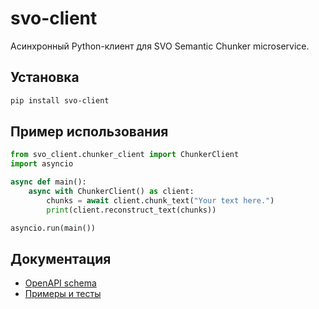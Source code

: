 # svo-client

Асинхронный Python-клиент для SVO Semantic Chunker microservice.

## Установка

```bash
pip install svo-client
```

## Пример использования

```python
from svo_client.chunker_client import ChunkerClient
import asyncio

async def main():
    async with ChunkerClient() as client:
        chunks = await client.chunk_text("Your text here.")
        print(client.reconstruct_text(chunks))

asyncio.run(main())
```

## Документация
- [OpenAPI schema](docs/openapi.json)
- [Примеры и тесты](tests/test_chunker_client.py)
